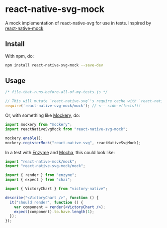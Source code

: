 # react-native-svg-mock

A mock implementation of react-native-svg for use in tests. Inspired by [react-native-mock](https://github.com/lelandrichardson/react-native-mock)

## Install

With npm, do:

```sh
npm install react-native-svg-mock --save-dev
```

## Usage
```js
/* file-that-runs-before-all-of-my-tests.js */

// This will mutate `react-native-svg`'s require cache with `react-native-svg-mock`'s.
require('react-native-svg-mock/mock'); // <-- side-effects!!!
```

Or, with something like [Mockery](https://github.com/mfncooper/mockery), do:

```js
import mockery from "mockery";
import reactNativeSvgMock from "react-native-svg-mock";

mockery.enable();
mockery.registerMock("react-native-svg", reactNativeSvgMock);
```

In a test with [Enzyme](https://github.com/airbnb/enzyme) and [Mocha](https://github.com/mochajs/mocha), this could look like:

```jsx
import "react-native-mock/mock";
import "react-native-svg-mock/mock";

import { render } from "enzyme";
import { expect } from "chai";

import { VictoryChart } from "victory-native";

describe("<VictoryChart />", function () {
  it("should render", function () {
    var component = render(<VictoryChart />);
    expect(component).to.have.length(1);
  });
});
```
